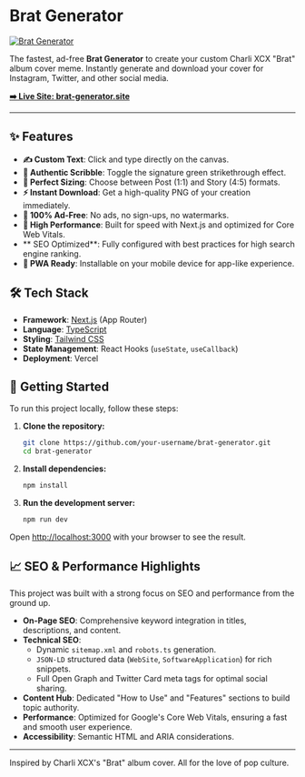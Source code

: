 # Brat Generator

[![Brat Generator](./public/og-image.png)](https://brat-generator.site)

The fastest, ad-free **Brat Generator** to create your custom Charli XCX "Brat" album cover meme. Instantly generate and download your cover for Instagram, Twitter, and other social media.

**[➡️ Live Site: brat-generator.site](https://brat-generator.site)**

---

## ✨ Features

- **✍️ Custom Text**: Click and type directly on the canvas.
- **🎨 Authentic Scribble**: Toggle the signature green strikethrough effect.
- **📱 Perfect Sizing**: Choose between Post (1:1) and Story (4:5) formats.
- **⚡ Instant Download**: Get a high-quality PNG of your creation immediately.
- **🚫 100% Ad-Free**: No ads, no sign-ups, no watermarks.
- **🚀 High Performance**: Built for speed with Next.js and optimized for Core Web Vitals.
- ** SEO Optimized**: Fully configured with best practices for high search engine ranking.
- **📱 PWA Ready**: Installable on your mobile device for app-like experience.

## 🛠️ Tech Stack

- **Framework**: [Next.js](https://nextjs.org/) (App Router)
- **Language**: [TypeScript](https://www.typescriptlang.org/)
- **Styling**: [Tailwind CSS](https://tailwindcss.com/)
- **State Management**: React Hooks (`useState`, `useCallback`)
- **Deployment**: Vercel

## 🚀 Getting Started

To run this project locally, follow these steps:

1.  **Clone the repository:**
    ```bash
    git clone https://github.com/your-username/brat-generator.git
    cd brat-generator
    ```

2.  **Install dependencies:**
    ```bash
    npm install
    ```

3.  **Run the development server:**
    ```bash
    npm run dev
    ```

Open [http://localhost:3000](http://localhost:3000) with your browser to see the result.

## 📈 SEO & Performance Highlights

This project was built with a strong focus on SEO and performance from the ground up.

- **On-Page SEO**: Comprehensive keyword integration in titles, descriptions, and content.
- **Technical SEO**:
    - Dynamic `sitemap.xml` and `robots.ts` generation.
    - `JSON-LD` structured data (`WebSite`, `SoftwareApplication`) for rich snippets.
    - Full Open Graph and Twitter Card meta tags for optimal social sharing.
- **Content Hub**: Dedicated "How to Use" and "Features" sections to build topic authority.
- **Performance**: Optimized for Google's Core Web Vitals, ensuring a fast and smooth user experience.
- **Accessibility**: Semantic HTML and ARIA considerations.

---

Inspired by Charli XCX's "Brat" album cover. All for the love of pop culture.
